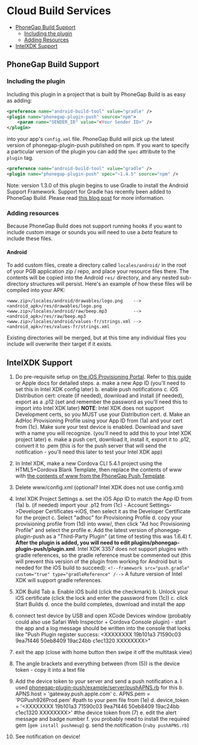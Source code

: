 # Cloud Build Services

- [PhoneGap Build Support](#phonegap-build-support)
  - [Including the plugin](#including-the-plugin)
  - [Adding Resources](#adding-resources)
- [IntelXDK Support](#intelxdk-support)

## PhoneGap Build Support

### Including the plugin

Including this plugin in a project that is built by PhoneGap Build is as easy as adding:

```xml
<preference name="android-build-tool" value="gradle" />
<plugin name="phonegap-plugin-push" source="npm">
    <param name="SENDER_ID" value="<Your Sender ID>" />
</plugin>
```

into your app's `config.xml` file. PhoneGap Build will pick up the latest version of phonegap-plugin-push published on npm. If you want to specify a particular version of the plugin you can add the `spec` attribute to the `plugin` tag.

```xml
<preference name="android-build-tool" value="gradle" />
<plugin name="phonegap-plugin-push" spec="~1.4.5" source="npm" />
```

Note: version 1.3.0 of this plugin begins to use Gradle to install the Android Support Framework. Support for Gradle has recently been added to PhoneGap Build. Please read [this blog post](http://phonegap.com/blog/2015/09/28/android-using-gradle/) for more information.

### Adding resources

Because PhoneGap Build does not support running hooks if you want to include custom image or sounds you will need to use a *beta* feature to include these files.

#### Android

To add custom files, create a directory called `locales/android/` in the root of your PGB application zip / repo, and place your resource files there. The contents will be copied into the Android `res/` directory, and any nested sub-directory structures will persist. Here's an example of how these files will be compiled into your APK:

```
<www.zip>/locales/android/drawables/logo.png    --> <android_apk>/res/drawables/logo.png
<www.zip>/locales/android/raw/beep.mp3          --> <android_apk>/res/raw/beep.mp3
<www.zip>/locales/android/values-fr/strings.xml --> <android_apk>/res/values-fr/strings.xml
```

Existing directories will be merged, but at this time any individual files you include will overwrite their target if it exists.

## IntelXDK Support

1. Do pre-requisite setup on [the iOS Provisioning Portal](https://developer.apple.com/account/ios/identifier/bundle).  Refer to [this guide](https://www.raywenderlich.com/123862/push-notifications-tutorial) or Apple docs for detailed steps.
a. make a new App ID (you'll need to set this in Intel XDK config later)
b. enable push notifications
c. iOS Distribution cert: create (if needed), download and install (if needed), export as a .p12 (set and remember the password as you'll need this to import into Intel XDK later)
**NOTE**: Intel XDK does not support Development certs, so you MUST use your Distribution cert.
d. Make an AdHoc Provisioning Profile using your App ID from (1a) and your cert from (1c).  Make sure your test device is enabled.  Download and save with a name you will recognize. (you'll need to add this to your Intel XDK project later)
e. make a push cert, download it, install it, export it to .p12, convert it to .pem (this is for the push server that will send the notification - you'll need this later to test your Intel XDK app)

2. In Intel XDK, make a new Cordova CLI 5.4.1 project using the HTML5+Cordova Blank Template, then replace the contents of www with [the contents of www from the PhoneGap Push Template](https://github.com/phonegap/phonegap-template-push/tree/master/template_src/www).

3. Delete www/config.xml (optional? Intel XDK does not use config.xml)

4. Intel XDK Project Settings
a. set the iOS App ID to match the App ID from (1a)
b. (if needed) import your .p12 from (1c) - Account Settings->Developer Certificates->iOS, then select it as the Developer Certificate for the project
c. Select "adhoc" for Provisioning Profile
d. copy your provisioning profile from (1d) into www/, then click "Ad hoc Provisioning Profile" and select the profile
e. Add the latest version of phonegap-plugin-push as a "Third-Party Plugin" (at time of testing this was 1.6.4)
f. **After the plugin is added, you will need to edit plugins/phonegap-plugin-push/plugin.xml**.  Intel XDK 3357 does not support plugins with gradle references, so the gradle reference must be commented out (this will prevent this version of the plugin from working for Android but is needed for the iOS build to succeed):
`<!--framework src="push.gradle" custom="true" type="gradleReference" /-->`
A future version of Intel XDK will support gradle references.

5. XDK Build Tab
a. Enable iOS build (click the checkmark)
b. Unlock your iOS certificate (click the lock and enter the password from (1c))
c. click Start Builds
d. once the build completes, download and install the app

6. connect test device by USB and open XCode Devices window (probably could also use Safari Web Inspector + Cordova Console plugin) - start the app and a log message should be written into the console that looks like "Push Plugin register success: \<XXXXXXXX 19b101a3 71590c03 9ea7f446 50eb8409 19ac24bb c1ec1320 XXXXXXXX\>"

7. exit the app (close with home button then swipe it off the multitask view)

8. The angle brackets and everything between (from (5)) is the device token - copy it into a text file

9. Add the device token to your server and send a push notification
a. I used [phonegap-plugin-push/example/server/pushAPNS.rb](https://github.com/phonegap/phonegap-plugin-push/blob/master/example/server/pushAPNS.rb) for this
b. APNS.host = 'gateway.push.apple.com'
c. APNS.pem  = 'PGPush926Prod.pem' #path to your pem file from (1e)
d. device_token = '\<XXXXXXXX 19b101a3 71590c03 9ea7f446 50eb8409 19ac24bb c1ec1320 XXXXXXXX\>' #the device token from (7)
e. edit the alert message and badge number
f. you probably need to install the required gem (`gem install pushmeup`)
g. send the notification (`ruby pushAPNS.rb`)

10. See notification on device!
